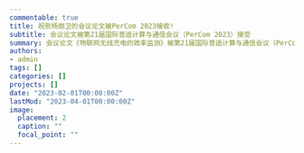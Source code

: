 ```yaml
---
commentable: true
title: 祝贺杨朋卫的会议论文被PerCom 2023接收!
subtitle: 会议论文被第21届国际普适计算与通信会议（PerCom 2023）接受
summary: 会议论文《物联网无线充电的效率监测》被第21届国际普适计算与通信会议（PerCom 2023）接受。
authors:
- admin
tags: []
categories: []
projects: []
date: "2023-02-01T00:00:00Z"
lastMod: "2023-04-01T00:00:00Z"
image:
  placement: 2
  caption: ""
  focal_point: ""
---
```


